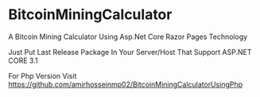 # BitcoinMiningCalculator
A Bitcoin Mining Calculator Using Asp.Net Core Razor Pages Technology 

Just Put Last Release Package In Your Server/Host That Support ASP.NET CORE 3.1

For Php Version Visit https://github.com/amirhosseinmp02/BitcoinMiningCalculatorUsingPhp
